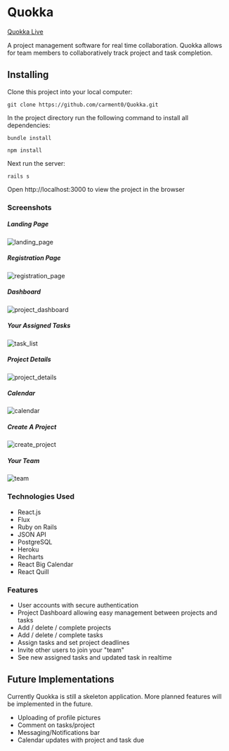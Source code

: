 # Quokka
[Quokka Live](quokka-cloud.herokuapp.com)

A project management software for real time collaboration. Quokka allows for team members to collaboratively track project and task completion.

## Installing
Clone this project into your local computer:

`git clone https://github.com/carment0/Quokka.git`

In the project directory run the following command to install all dependencies:

`bundle install`

`npm install`

Next run the server:

`rails s`

Open http://localhost:3000 to view the project in the browser


### Screenshots
##### Landing Page
![landing_page]
##### Registration Page
![registration_page]
##### Dashboard
![project_dashboard]
##### Your Assigned Tasks
![task_list]
##### Project Details
![project_details]
##### Calendar
![calendar]
##### Create A Project
![create_project]
##### Your Team
![team]

[landing_page]: ./docs/screenshots/0.png
[registration_page]: ./docs/screenshots/1.png
[project_dashboard]: ./docs/screenshots/2.png
[task_list]: ./docs/screenshots/3.png
[project_details]: ./docs/screenshots/4.png
[calendar]: ./docs/screenshots/5.png
[create_project]: ./docs/screenshots/6.png
[team]: ./docs/screenshots/7.png

### Technologies Used
* React.js
* Flux
* Ruby on Rails
* JSON API
* PostgreSQL
* Heroku
* Recharts
* React Big Calendar
* React Quill

### Features
* User accounts with secure authentication
* Project Dashboard allowing easy management between projects and tasks
* Add / delete / complete projects
* Add / delete / complete tasks
* Assign tasks and set project deadlines
* Invite other users to join your "team"
* See new assigned tasks and updated task in realtime

## Future Implementations
Currently Quokka is still a skeleton application. More planned features will be implemented in the future.
* Uploading of profile pictures
* Comment on tasks/project
* Messaging/Notifications bar
* Calendar updates with project and task due

